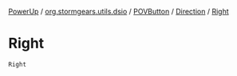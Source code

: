 [PowerUp](../../../index.md) / [org.stormgears.utils.dsio](../../index.md) / [POVButton](../index.md) / [Direction](index.md) / [Right](./-right.md)

# Right

`Right`